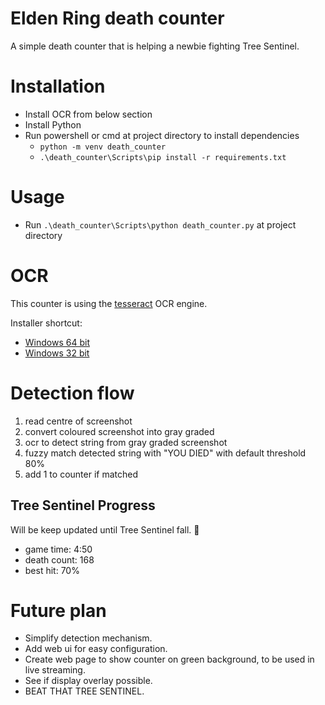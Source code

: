 # Elden Ring death counter
A simple death counter that is helping a newbie fighting Tree Sentinel.

# Installation
- Install OCR from below section
- Install Python
- Run powershell or cmd at project directory to install dependencies
  - `python -m venv death_counter`
  - `.\death_counter\Scripts\pip install -r requirements.txt`

# Usage
- Run `.\death_counter\Scripts\python death_counter.py` at project directory

# OCR
This counter is using the [tesseract](https://github.com/tesseract-ocr/tesseract) OCR engine.

Installer shortcut:
- [Windows 64 bit](https://digi.bib.uni-mannheim.de/tesseract/tesseract-ocr-w64-setup-v5.0.1.20220118.exe)
- [Windows 32 bit](https://digi.bib.uni-mannheim.de/tesseract/tesseract-ocr-w32-setup-v5.0.1.20220118.exe)

# Detection flow
1. read centre of screenshot
2. convert coloured screenshot into gray graded
3. ocr to detect string from gray graded screenshot
4. fuzzy match detected string with "YOU DIED" with default threshold 80%
5. add 1 to counter if matched

## Tree Sentinel Progress
Will be keep updated until Tree Sentinel fall. 🥲
- game time: 4:50
- death count: 168
- best hit: 70%

# Future plan
- Simplify detection mechanism.
- Add web ui for easy configuration.
- Create web page to show counter on green background, to be used in live streaming.
- See if display overlay possible.
- BEAT THAT TREE SENTINEL.
